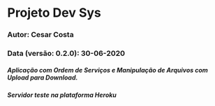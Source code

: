 # Projeto Dev Sys
### Autor: Cesar Costa
### Data (versão: 0.2.0): 30-06-2020
##### Aplicação com Ordem de Serviços e Manipulação de Arquivos com Upload para Download.
##### Servidor teste na plataforma Heroku
